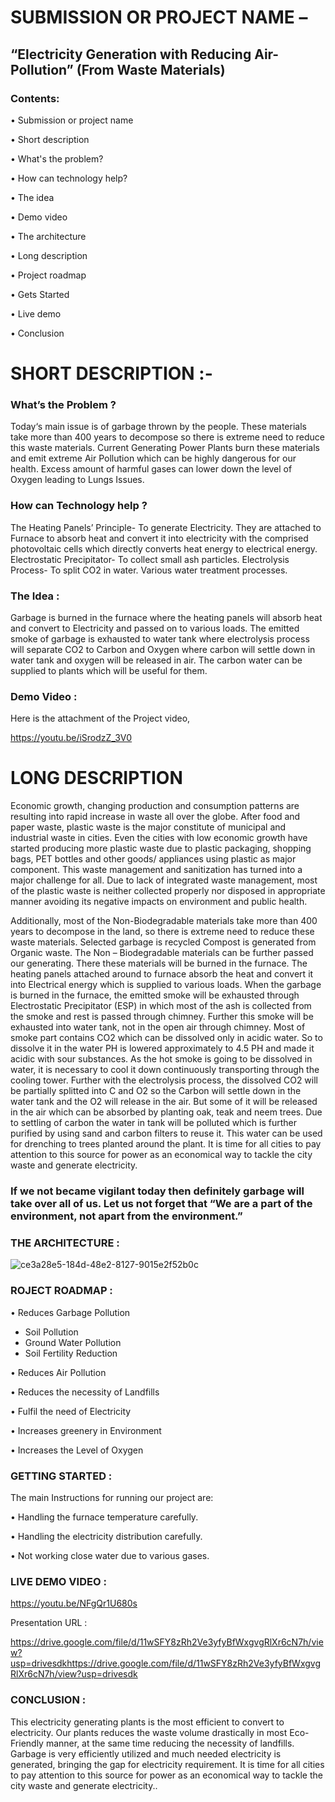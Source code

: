 # SUBMISSION OR PROJECT NAME –
## “Electricity Generation with Reducing Air-Pollution” (From Waste Materials)

### Contents:

• Submission or project name

• Short description

• What's the problem?

• How can technology help?

• The idea

• Demo video

• The architecture

• Long description

• Project roadmap

• Gets Started

• Live demo

• Conclusion


# SHORT DESCRIPTION :- 

 ### 	What’s the Problem ?

Today‘s main issue is of garbage thrown by the people. These materials take more than 400 years to decompose so there is extreme need to reduce this waste materials. Current Generating Power Plants burn these materials and emit extreme Air Pollution which can be highly dangerous for our health. Excess amount of harmful gases can lower down the level of Oxygen leading to Lungs Issues. 

  ### 	How can Technology help ?

The Heating Panels’ Principle- To generate Electricity. They are attached to Furnace to absorb heat and convert it into electricity with the comprised photovoltaic cells which directly converts heat energy to electrical energy. 
Electrostatic Precipitator- To collect small ash particles. 
Electrolysis Process- To split CO2 in water.
Various water treatment processes.

### 	The Idea :

Garbage is burned in the furnace where the heating panels will absorb heat and convert to Electricity and passed on to various loads. The emitted smoke of garbage is exhausted to water tank where electrolysis process will separate CO2 to Carbon and Oxygen where carbon will settle down in water tank and oxygen will be released in air. The carbon water can be supplied to plants which will be useful for them.

### 	Demo Video :

Here is the attachment of the Project video,

https://youtu.be/iSrodzZ_3V0 

# LONG DESCRIPTION 

Economic growth, changing production and consumption patterns are resulting into rapid increase in waste all over the globe. After food and paper waste, plastic waste is the major constitute of municipal and industrial waste in cities. Even the cities with low economic growth have started producing more plastic waste due to plastic packaging, shopping bags, PET bottles and other goods/ appliances using plastic as major component. This waste management and sanitization has turned into a major challenge for all. Due to lack of integrated waste management, most of the plastic waste is neither collected properly nor disposed in appropriate manner avoiding its negative impacts on environment and public health. 

Additionally, most of the Non-Biodegradable materials take more than 400 years to decompose in the land, so there is extreme need to reduce these waste materials. 
Selected garbage is recycled Compost is generated from Organic waste. The Non – Biodegradable materials can be further passed our generating. There these materials will be burned in the furnace. The heating panels attached around to furnace absorb the heat and convert it into Electrical energy which is supplied to various loads. When the garbage is burned in the furnace, the emitted smoke will be exhausted through Electrostatic Precipitator (ESP) in which most of the ash is collected from the smoke and rest is passed through chimney. Further this smoke will be exhausted into water tank, not in the open air through chimney. Most of smoke part contains CO2 which can be dissolved only in acidic water. So to dissolve it in the water PH is lowered approximately to 4.5 PH and made it acidic with sour substances. As the hot smoke is going to be dissolved in water, it is necessary to cool it down continuously transporting through the cooling tower. Further with the electrolysis process, the dissolved CO2 will be partially splitted into C and O2 so the Carbon will settle down in the water tank and the O2 will release in the air. But some of it will be released in the air which can be absorbed by planting oak, teak and neem trees. Due to settling of carbon the water in tank will be polluted which is further purified by using sand and carbon filters to reuse it. This water can be used for drenching to trees planted around the plant. It is time for all cities to pay attention to this source for power as an economical way to tackle the city waste and generate electricity. 

### If we not became vigilant today then definitely garbage will take over all of us. Let us not forget that “We are a part of the environment, not apart from the environment.”



### THE ARCHITECTURE :
![ce3a28e5-184d-48e2-8127-9015e2f52b0c](https://user-images.githubusercontent.com/86068948/122584376-ebc25800-d077-11eb-81a8-0c70e15e0658.png)


 













### ROJECT ROADMAP :

•	Reduces Garbage Pollution

  - Soil Pollution
  - Ground Water Pollution 
  - Soil Fertility Reduction
  
•	Reduces Air Pollution 

•	Reduces the necessity of Landfills

•	Fulfil the need of Electricity 

•	Increases greenery in Environment 

•	Increases the Level of Oxygen


### GETTING STARTED :

The main Instructions for running our project are:

•	Handling the furnace temperature carefully.

•	Handling the electricity distribution carefully.

•	Not working close water due to various gases.


###  LIVE DEMO VIDEO :

https://youtu.be/NFgQr1U680s 

Presentation URL : 

https://drive.google.com/file/d/11wSFY8zRh2Ve3yfyBfWxgvgRlXr6cN7h/view?usp=drivesdkhttps://drive.google.com/file/d/11wSFY8zRh2Ve3yfyBfWxgvgRlXr6cN7h/view?usp=drivesdk

### CONCLUSION :

This electricity generating plants is the most efficient to convert to electricity. Our plants reduces the waste volume drastically in most Eco-Friendly manner, at the same time reducing the necessity of landfills. Garbage is very efficiently utilized and much needed electricity is generated, bringing the gap for electricity requirement. 
It is time for all cities to pay attention to this source for power as an economical way to tackle the city waste and generate electricity..


